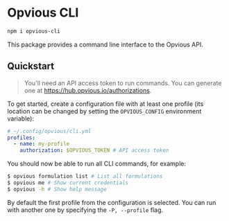 # Opvious CLI

```sh
npm i opvious-cli
```

This package provides a command line interface to the Opvious API.

## Quickstart

> You'll need an API access token to run commands. You can generate one at
> https://hub.opvious.io/authorizations.

To get started, create a configuration file with at least one profile (its
location can be changed by setting the `OPVIOUS_CONFIG` environment variable):

```yml
# ~/.config/opvious/cli.yml
profiles:
  - name: my-profile
    authorization: $OPVIOUS_TOKEN # API access token
```

You should now be able to run all CLI commands, for example:

```sh
$ opvious formulation list # List all formulations
$ opvious me # Show current credentials
$ opvious -h # Show help message
```

By default the first profile from the configuration is selected. You can run
with another one by specifying the `-P, --profile` flag.
